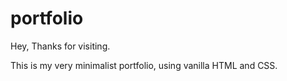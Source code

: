 # portfolio


Hey, Thanks for visiting.


This is my very minimalist portfolio, using vanilla HTML and CSS.
